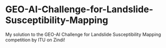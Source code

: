 # GEO-AI-Challenge-for-Landslide-Susceptibility-Mapping
My solution to the GEO-AI Challenge for Landslide Susceptibility Mapping competition by ITU on Zindi!
